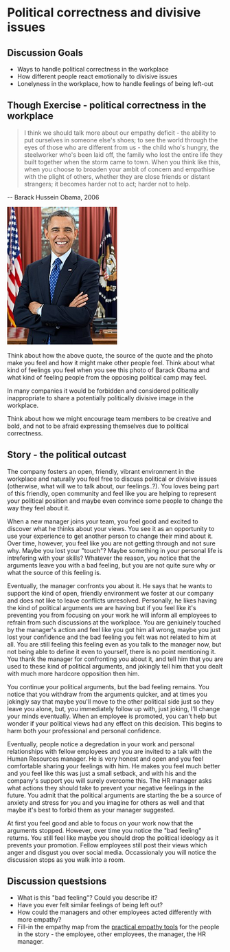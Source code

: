 # Political correctness and divisive issues

## Discussion Goals

* Ways to handle political correctness in the workplace
* How different people react emotionally to divisive issues
* Lonelyness in the workplace, how to handle feelings of being left-out

## Though Exercise - political correctness in the workplace

> I think we should talk more about our empathy deficit - the ability to put ourselves in someone else's shoes; to see the world through the eyes of those who are different from us - the child who's hungry, the steelworker who's been laid off, the family who lost the entire life they built together when the storm came to town. When you think like this, when you choose to broaden your ambit of concern and empathise with the plight of others, whether they are close friends or distant strangers; it becomes harder not to act; harder not to help.

-- Barack Hussein Obama, 2006

![Photo of Barack Obama as president of The USA](../256px-President_Barack_Obama.jpg)

Think about how the above quote, the source of the quote and the photo make you feel and how it might make other people feel. Think about what kind of feelings you feel when you see this photo of Barack Obama and what kind of feeling people from the opposing political camp may feel.

In many companies it would be forbidden and considered politically inappropriate to share a potentially politically divisive image in the workplace.

Think about how we might encourage team members to be creative and bold, and not to be afraid expressing themselves due to political correctness.

## Story - the political outcast
 
The company fosters an open, friendly, vibrant environment in the workplace and naturally you feel free to discuss political or divisive issues (otherwise, what will we to talk about, our feelings..?). You loves being part of this friendly, open community and feel like you are helping to represent your political position and maybe even convince some people to change the way they feel about it.

When a new manager joins your team, you feel good and excited to discover what he thinks about your views. You see it as an opportunity to use your experience to get another person to change their mind about it. Over time, however, you feel like you are not getting through and not sure why. Maybe you lost your "touch"? Maybe something in your personal life is intrefering with your skills? Whatever the reason, you notice that the arguments leave you with a bad feeling, but you are not quite sure why or what the source of this feeling is.

Eventually, the manager confronts you about it. He says that he wants to support the kind of open, friendly environment we foster at our company and does not like to leave conflicts unresolved. Personally, he likes having the kind of political arguments we are having but if you feel like it's preventing you from focusing on your work he will inform all employees to refrain from such discussions at the workplace. You are geniuinely touched by the manager's action and feel like you got him all wrong, maybe you just lost your confidence and the bad feeling you felt was not related to him at all. You are still feeling this feeling even as you talk to the manager now, but not being able to define it even to yourself, there is no point mentioning it. You thank the manager for confronting you about it, and tell him that you are used to these kind of political arguments, and jokingly tell him that you dealt with much more hardcore opposition then him.

You continue your political arguments, but the bad feeling remains. You notice that you withdraw from the arguments quicker, and at times you jokingly say that maybe you'll move to the other political side just so they leave you alone, but, you immediately follow up with, just joking, I'll change your minds eventually. When an employee is promoted, you can't help but wonder if your political views had any effect on this decision. This begins to harm both your professional and personal confidence. 

Eventually, people notice a degredation in your work and personal relationships with fellow employees and you are invited to a talk with the Human Resources manager. He is very honest and open and you feel comfortable sharing your feelings with him. He makes you feel much better and you feel like this was just a small setback, and with his and the company's support you will surely overcome this. The HR manager asks what actions they should take to prevent your negative feelings in the future. You admit that the political arguments are starting the be a source of anxiety and stress for you and you imagine for others as well and that maybe it's best to forbid them as your manager suggested.

At first you feel good and able to focus on your work now that the arguments stopped. However, over time you notice the "bad feeling" returns. You still feel like maybe you should drop the political ideology as it prevents your promotion. Fellow employees still post their views which anger and disgust you over social media. Occassionaly you will notice the discussion stops as you walk into a room.

## Discussion questsions

* What is this "bad feeling"? Could you describe it?
* Have you ever felt similar feelings of being left out?
* How could the managers and other employees acted differently with more empathy?
* Fill-in the empathy map from the [practical empathy tools](../practical-empathy.md) for the people in the story - the employee, other employees, the manager, the HR manager.
